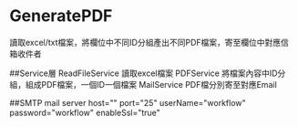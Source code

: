 # GeneratePDF
讀取excel/txt檔案，將欄位中不同ID分組產出不同PDF檔案，寄至欄位中對應信箱收件者

##Service層
ReadFileService 讀取excel檔案
PDFService 將檔案內容中ID分組，組成PDF檔案，一個ID一個檔案
MailService PDF檔分別寄至對應Email

##SMTP mail server
host="" port="25" userName="workflow" password="workflow" enableSsl="true"

